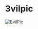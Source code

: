 # 3vilpic
![EvilPic](https://user-images.githubusercontent.com/56510905/66717071-88712480-edc4-11e9-90b2-c4abd012d431.png)

